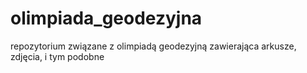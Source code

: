 # olimpiada_geodezyjna
repozytorium związane z olimpiadą geodezyjną zawierająca arkusze, zdjęcia, i tym podobne
